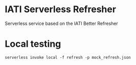# IATI Serverless Refresher
Serverless service based on the IATI Better Refresher

# Local testing
```
serverless invoke local -f refresh -p mock_refresh.json
```